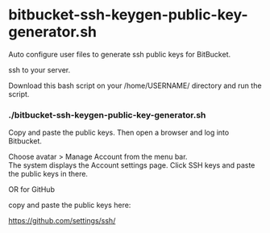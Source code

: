 bitbucket-ssh-keygen-public-key-generator.sh
============================================

Auto configure user files to generate ssh public keys for BitBucket. 

ssh to your server.

Download this bash script on your /home/USERNAME/ directory and run the script.

###     ./bitbucket-ssh-keygen-public-key-generator.sh


Copy and paste the public keys. 
Then open a browser and log into Bitbucket. 

Choose avatar > Manage Account from the menu bar.  
The system displays the Account settings page. Click SSH keys and paste the public keys in there.

OR for GitHub

copy and paste the public keys here:

https://github.com/settings/ssh/

